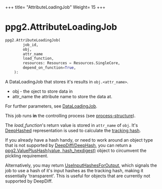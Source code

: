 +++
title= "AttributeLoadingJob"
Weight= 15
+++

# ppg2.AttributeLoadingJob

```python
ppg2.AttributeLoadingJob(
        job_id,
        obj,
        attr_name
        load_function,
        resources: Resources = Resources.SingleCore,
        depend_on_function=True,
    ):
```

A DataLoadingJob that stores it's results in `obj.<attr_name>`.

* obj - the oject to store data in
* attr_name the attribute name to store the data at.

For further parameters, see [DataLoadingJob](../dataloadingjob).

This job runs **in** the controlling process (see
[process-structure](../concept/process-structure)).

The _load_function_'s return value is stored 
in `attr_name` of `obj`. 
It's [DeepHashed](https://zepworks.com/deepdiff/current/deephash.html) representation is
used to calculate the [tracking hash](../../../concepts/tracking_hashes).

If you already have a hash handy, or need to work around an object type that is not supported by [DeepDiff/DeepHash](https://pypi.org/project/deepdiff/),
you can return a [ppg2.ValuePlusHash(value, hash_hexdigest)](../valueplushash) object to circumvent the pickling requirement.


Alternatively, you may return [UseInputHashesForOutput](../useinputhashesforoutput/), which signals the job to use a hash of it's input hashes as the tracking hash,
making it essentially 'transparent'. This is useful for objects that are currently not supported by DeepDiff.




